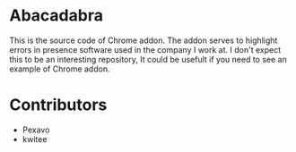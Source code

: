 # Abacadabra
This is the source code of Chrome addon. The addon serves to highlight errors in presence software used in the company I work at. I don't expect this to be an interesting repository, It could be usefult if you need to see an example of Chrome addon.

<h1>Contributors</h1>
<ul>
  <li>
    Pexavo
  </li>
  <li>
    kwitee
  </li>
</ul>
  
